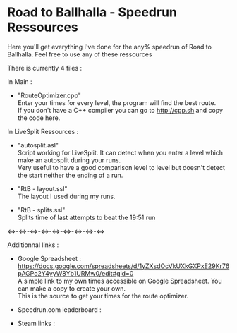# Road to Ballhalla - Speedrun Ressources

Here you'll get everything I've done for the any% speedrun of Road to Ballhalla.
Feel free to use any of these ressources

There is currently 4 files :

In Main :
- "RouteOptimizer.cpp" \
  Enter your times for every level, the program will find the best route. \
  If you don't have a C++ compiler you can go to http://cpp.sh and copy the code here.

In LiveSplit Ressources :
- "autosplit.asl" \
  Script working for LiveSplit. It can detect when you enter a level which make an autosplit during your runs. \
  Very useful to have a good comparison level to level but doesn't detect the start neither the ending of a run.
  
- "RtB - layout.ssl" \
  The layout I used during my runs.

- "RtB - splits.ssl" \
  Splits time of last attempts to beat the 19:51 run

<=>-<=>-<=>-<=>-<=>-<=>-<=>-<=>-<=>

Additionnal links :
- Google Spreadsheet : https://docs.google.com/spreadsheets/d/1yZXsdOcVkUXkGXPxE29Kr76pAGPo2Y4yyW8Yb1URMw0/edit#gid=0 \
  A simple link to my own times accessible on Google Spreadsheet. You can make a copy to create your own. \
  This is the source to get your times for the route optimizer.
  
- Speedrun.com leaderboard :
  
  
- Steam links :
